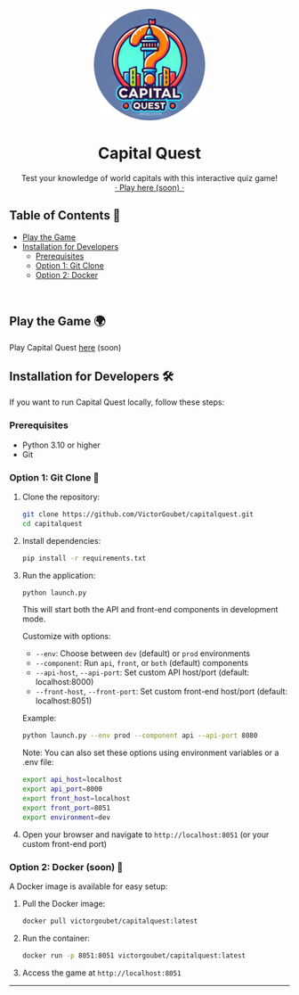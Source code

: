 <p align="center">
  <a href="#play-the-game-">
    <img src="assets/logo.png" alt="Capital Quest Logo" width="200">
  </a>
</p>

<h1 align="center">Capital Quest</h1>

<p align="center">
  Test your knowledge of world capitals with this interactive quiz game!<br>
  <a href="#play-the-game-">· Play here (soon) ·</a>
</p>

## Table of Contents 📙
- [Play the Game](#play-the-game-)
- [Installation for Developers](#installation-for-developers-)
  - [Prerequisites](#prerequisites)
  - [Option 1: Git Clone](#option-1-git-clone-)
  - [Option 2: Docker](#option-2-docker-)

<br>

## Play the Game 🌍

Play Capital Quest [here][game-url] (soon)

## Installation for Developers 🛠️

If you want to run Capital Quest locally, follow these steps:

### Prerequisites

- Python 3.10 or higher
- Git

### Option 1: Git Clone 🐙

1. Clone the repository:
   ```bash
   git clone https://github.com/VictorGoubet/capitalquest.git
   cd capitalquest
   ```

2. Install dependencies:
   ```bash
   pip install -r requirements.txt
   ```
3. Run the application:
   ```bash
   python launch.py
   ```

   This will start both the API and front-end components in development mode.

   Customize with options:
   - `--env`: Choose between `dev` (default) or `prod` environments
   - `--component`: Run `api`, `front`, or `both` (default) components
   - `--api-host`, `--api-port`: Set custom API host/port (default: localhost:8000)
   - `--front-host`, `--front-port`: Set custom front-end host/port (default: localhost:8051)

   Example:
   ```bash
   python launch.py --env prod --component api --api-port 8080
   ```

   Note: You can also set these options using environment variables or a .env file:
   ```bash
   export api_host=localhost
   export api_port=8000
   export front_host=localhost
   export front_port=8051
   export environment=dev
   ```

4. Open your browser and navigate to `http://localhost:8051` (or your custom front-end port)

### Option 2: Docker (soon) 🐳

A Docker image is available for easy setup:

1. Pull the Docker image:
   ```bash
   docker pull victorgoubet/capitalquest:latest
   ```

2. Run the container:
   ```bash
   docker run -p 8051:8051 victorgoubet/capitalquest:latest
   ```

3. Access the game at `http://localhost:8051`

---

[game-url]: https://capital-quest.com
